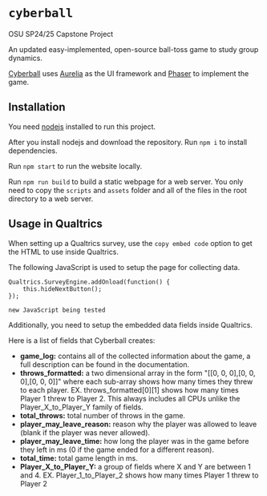 # `cyberball`

OSU SP24/25 Capstone Project

An updated easy-implemented, open-source ball-toss game to study group dynamics.

[Cyberball](https://cyberball.osu.edu/) uses [Aurelia](https://aurelia.io/home) as the UI framework and [Phaser](https://phaser.io/) to implement the game.

## Installation

You need [nodejs](https://nodejs.org) installed to run this project.

After you install nodejs and download the repository. Run `npm i` to install dependencies.

Run `npm start` to run the website locally.

Run `npm run build` to build a static webpage for a web server. You only need to copy the `scripts` and `assets` folder and all of the files in the root directory to a web server.

## Usage in Qualtrics

When setting up a Qualtrics survey, use the `copy embed code` option to get the HTML to use inside Qualtrics.

The following JavaScript is used to setup the page for collecting data.

```
Qualtrics.SurveyEngine.addOnload(function() {
    this.hideNextButton();
});

new JavaScript being tested
```

Additionally, you need to setup the embedded data fields inside Qualtrics.

Here is a list of fields that Cyberball creates:

- **game_log:** contains all of the collected information about the game, a full description can be found in the documentation.
- **throws_formatted:** a two dimensional array in the form "[[0, 0, 0],[0, 0, 0],[0, 0, 0]]" where each sub-array shows how many times they threw to each player. EX. throws_formatted[0][1] shows how many times Player 1 threw to Player 2. This always includes all CPUs unlike the Player_X_to_Player_Y family of fields.
- **total_throws:** total number of throws in the game.
- **player_may_leave_reason:** reason why the player was allowed to leave (blank if the player was never allowed).
- **player_may_leave_time:** how long the player was in the game before they left in ms (0 if the game ended for a different reason).
- **total_time:** total game length in ms.
- **Player_X_to_Player_Y:** a group of fields where X and Y are between 1 and 4. EX. Player_1_to_Player_2 shows how many times Player 1 threw to Player 2

